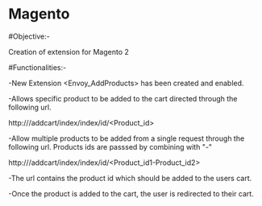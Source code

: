 # Magento

#Objective:-

Creation of extension for Magento 2

#Functionalities:-

-New Extension <Envoy_AddProducts> has been created and enabled.

-Allows specific product to be added to the cart directed through the following url.

 http://<site>/addcart/index/index/id/<Product_id>
 
-Allow multiple products to be added from a single request through the following url.
Products ids are passsed by combining with  "-"

 http://<site>/addcart/index/index/id/<Product_id1-Product_id2>
 
-The url contains the product id which should be added to the users cart.

-Once the product is added to the cart, the user is redirected to their cart.

